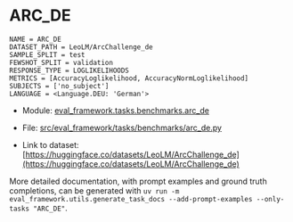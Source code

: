 # ARC_DE

````
NAME = ARC_DE
DATASET_PATH = LeoLM/ArcChallenge_de
SAMPLE_SPLIT = test
FEWSHOT_SPLIT = validation
RESPONSE_TYPE = LOGLIKELIHOODS
METRICS = [AccuracyLoglikelihood, AccuracyNormLoglikelihood]
SUBJECTS = ['no_subject']
LANGUAGE = <Language.DEU: 'German'>
````

- Module: [eval_framework.tasks.benchmarks.arc_de](eval_framework.tasks.benchmarks.arc_de)

- File: [src/eval_framework/tasks/benchmarks/arc_de.py](../../src/eval_framework/tasks/benchmarks/arc_de.py)

- Link to dataset: [https://huggingface.co/datasets/LeoLM/ArcChallenge_de](https://huggingface.co/datasets/LeoLM/ArcChallenge_de)

More detailed documentation, with prompt examples and ground truth completions, can be generated with `uv run -m eval_framework.utils.generate_task_docs --add-prompt-examples --only-tasks "ARC_DE"`.
